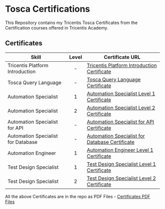 # Tosca Certifications
This Repository contains my Tricentis Tosca Certificates from the Certification courses offered in Tricentis Academy.

## Certificates
Skill | Level | Certificate URL
--- | :---: | ---
Tricentis Platform Introduction | - | [Tricentis Platform Introduction Certificate](https://verify.skilljar.com/c/dtpfkcn8tzqi)
Tosca Query Language | - | [Tosca Query Language Certificate](https://verify.skilljar.com/c/e6eprcufok3q)
Automation Specialist | 1 | [Automation Specialist Level 1 Certificate](https://verify.skilljar.com/c/jdfn5ykcgbo9)
Automation Specialist | 2 | [Automation Specialist Level 2 Certificate](https://verify.skilljar.com/c/66zfzic3vj8f)
Automation Specialist for API | - | [Automation Specialist for API Certificate](https://verify.skilljar.com/c/n8r7enb4bzev)
Automation Specialist for Database | - | [Automation Specialist for Database Certificate](https://verify.skilljar.com/c/srf3cyo74fc2)
Automation Engineer | 1 | [Automation Engineer Level 1 Certificate](https://verify.skilljar.com/c/9gct6ee352qt)
Test Design Specialist | 1 | [Test Design Specialist Level 1 Certificate](https://verify.skilljar.com/c/fmfe2n3yqpb9)
Test Design Specialist | 2 | [Test Design Specialist Level 2 Certificate](https://verify.skilljar.com/c/vqgq2cahrqcs)

All the above Certificates are in the repo as PDF Files - [Certificates PDF Files](https://github.com/Revanth-Baskaran/tosca-certifications/tree/main/certificates-pdf-files)
